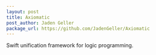 ```yaml
---
layout: post
title: Axiomatic
post_author: Jaden Geller
package_url: https://github.com/JadenGeller/Axiomatic
---
```


Swift unification framework for logic programming.

<!--PKG_END-->
